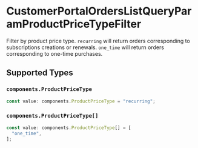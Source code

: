 # CustomerPortalOrdersListQueryParamProductPriceTypeFilter

Filter by product price type. `recurring` will return orders corresponding to subscriptions creations or renewals. `one_time` will return orders corresponding to one-time purchases.


## Supported Types

### `components.ProductPriceType`

```typescript
const value: components.ProductPriceType = "recurring";
```

### `components.ProductPriceType[]`

```typescript
const value: components.ProductPriceType[] = [
  "one_time",
];
```

